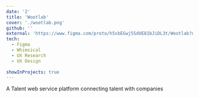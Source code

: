 ```yaml
---
date: '2'
title: 'Wootlab'
cover: './wootlab.png'
github: ''
external: 'https://www.figma.com/proto/h5sbEGwj5SdUE81bJiDL3t/Wootlab?node-id=27%3A45&scaling=scale-down-width'
tech:
  - Figma
  - Whimsical
  - UX Research
  - UX Design
  
showInProjects: true
---
```


A Talent web service platform connecting talent with companies

